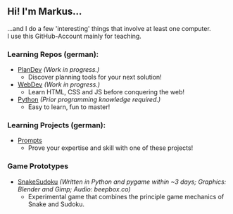 ## Hi! I'm Markus...

...and I do a few 'interesting' things that involve at least one computer.  
I use this GitHub-Account mainly for teaching.  

### Learning Repos (german):  
- [PlanDev](https://github.com/trexxak/PlanDevBasics) _(Work in progress.)_
  - Discover planning tools for your next solution!
- [WebDev](https://github.com/trexxak/WebDevBasics) _(Work in progress.)_
  - Learn HTML, CSS and JS before conquering the web! 
- [Python](https://github.com/trexxak/PythonBasics) _(Prior programming knowledge required.)_
  - Easy to learn, fun to master! 

### Learning Projects (german):
- [Prompts](https://github.com/trexxak/Prompts) 
  - Prove your expertise and skill with one of these projects!

### Game Prototypes
- [SnakeSudoku](https://github.com/trexxak/PythonSnakeSudokuPrototype) _(Written in Python and pygame within ~3 days; Graphics: Blender and Gimp; Audio: beepbox.co)_
  - Experimental game that combines the principle game mechanics of Snake and Sudoku.
<!--
### Just for YOU!
- [My itch.io](https://trexxak.itch.io)
  - Some games I worked on. 
- [Ludum Dare](https://ldjam.com) 
  - Best Game Jam to start your journey!
-->
